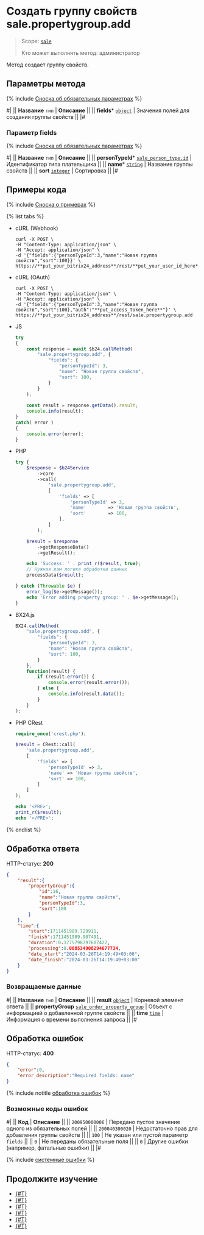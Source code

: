# Создать группу свойств sale.propertygroup.add

> Scope: [`sale`](../../scopes/permissions.md)
>
> Кто может выполнять метод: администратор

Метод создает группу свойств.

## Параметры метода

{% include [Сноска об обязательных параметрах](../../../_includes/required.md) %}

#|
|| **Название**
`тип` | **Описание** ||
|| **fields***
[`object`](../../data-types.md) | Значения полей для создания группы свойств ||
|#

### Параметр fields

{% include [Сноска об обязательных параметрах](../../../_includes/required.md) %}

#|
|| **Название**
`тип` | **Описание** ||
|| **personTypeId***
[`sale_person_type.id`](../data-types.md) | Идентификатор типа плательщика ||
|| **name***
[`string`](../../data-types.md) | Название группы свойств ||
|| **sort**
[`integer`](../../data-types.md) | Сортировка ||
|#

## Примеры кода

{% include [Сноска о примерах](../../../_includes/examples.md) %}

{% list tabs %}

- cURL (Webhook)

    ```http
    curl -X POST \
    -H "Content-Type: application/json" \
    -H "Accept: application/json" \
    -d '{"fields":{"personTypeId":3,"name":"Новая группа свойств","sort":100}}' \
    https://**put_your_bitrix24_address**/rest/**put_your_user_id_here**/**put_your_webbhook_here**/sale.propertygroup.add
    ```

- cURL (OAuth)

    ```http
    curl -X POST \
    -H "Content-Type: application/json" \
    -H "Accept: application/json" \
    -d '{"fields":{"personTypeId":3,"name":"Новая группа свойств","sort":100},"auth":"**put_access_token_here**"}' \
    https://**put_your_bitrix24_address**/rest/sale.propertygroup.add
    ```

- JS


    ```js
    try
    {
    	const response = await $b24.callMethod(
    		"sale.propertygroup.add", {
    			"fields": {
    				"personTypeId": 3,
    				"name": "Новая группа свойств",
    				"sort": 100,
    			}
    		}
    	);
    	
    	const result = response.getData().result;
    	console.info(result);
    }
    catch( error )
    {
    	console.error(error);
    }
    ```

- PHP


    ```php
    try {
        $response = $b24Service
            ->core
            ->call(
                'sale.propertygroup.add',
                [
                    'fields' => [
                        'personTypeId' => 3,
                        'name'        => 'Новая группа свойств',
                        'sort'        => 100,
                    ],
                ]
            );
    
        $result = $response
            ->getResponseData()
            ->getResult();
    
        echo 'Success: ' . print_r($result, true);
        // Нужная вам логика обработки данных
        processData($result);
    
    } catch (Throwable $e) {
        error_log($e->getMessage());
        echo 'Error adding property group: ' . $e->getMessage();
    }
    ```

- BX24.js

    ```js
    BX24.callMethod(
        "sale.propertygroup.add", {
            "fields": {
                "personTypeId": 3,
                "name": "Новая группа свойств",
                "sort": 100,
            }
        },
        function(result) {
            if (result.error()) {
                console.error(result.error());
            } else {
                console.info(result.data());
            }
        }
    );
    ```

- PHP CRest

    ```php
    require_once('crest.php');

    $result = CRest::call(
        'sale.propertygroup.add',
        [
            'fields' => [
                'personTypeId' => 3,
                'name' => 'Новая группа свойств',
                'sort' => 100,
            ]
        ]
    );

    echo '<PRE>';
    print_r($result);
    echo '</PRE>';
    ```

{% endlist %}

## Обработка ответа

HTTP-статус: **200**

```json
{
    "result":{
        "propertyGroup":{
            "id":16,
            "name":"Новая группа свойств",
            "personTypeId":3,
            "sort":100
        }
    },
    "time":{
        "start":1711451989.729911,
        "finish":1711451989.907491,
        "duration":0.1775798797607422,
        "processing":0.008534908294677734,
        "date_start":"2024-03-26T14:19:49+03:00",
        "date_finish":"2024-03-26T14:19:49+03:00"
    }
}
```

### Возвращаемые данные

#|
|| **Название**
`тип` | **Описание** ||
|| **result**
[`object`](../../data-types.md) | Корневой элемент ответа ||
|| **propertyGroup**
[`sale_order_property_group`](../data-types.md) | Объект с информацией о добавленной группе свойств ||
|| **time**
[`time`](../../data-types.md) | Информация о времени выполнения запроса ||
|#

## Обработка ошибок

HTTP-статус: **400**

```json
{
    "error":0,
    "error_description":"Required fields: name"
}
```

{% include notitle [обработка ошибок](../../../_includes/error-info.md) %}

### Возможные коды ошибок

#|
|| **Код** | **Описание** ||
|| `200950000006` | Передано пустое значение одного из обязательных полей ||
|| `200040300020` | Недостаточно прав для добавления группы свойств ||
|| `100` | Не указан или пустой параметр `fields` ||
|| `0` | Не переданы обязательные поля ||
|| `0` | Другие ошибки (например, фатальные ошибки) ||
|#

{% include [системные ошибки](../../../_includes/system-errors.md) %}

## Продолжите изучение

- [{#T}](./index.md)
- [{#T}](./sale-property-group-update.md)
- [{#T}](./sale-property-group-get.md)
- [{#T}](./sale-property-group-list.md)
- [{#T}](./sale-property-group-delete.md)
- [{#T}](./sale-property-group-get-fields.md)